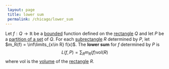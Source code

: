 ```yaml
---
 layout: page
 title: lower sum
 permalink: /chicago/lower_sum
---
```

Let $f: Q\to \mathbb R$ be a [bounded](https://mathgloss.github.io/MathGloss/chicago/bounded) function defined on the [rectangle](https://mathgloss.github.io/MathGloss/chicago/rectangle) $Q$ and let $P$ be a [partition of a set](https://mathgloss.github.io/MathGloss/chicago/partition_of_a_set) of $Q$. For each [subrectangle](https://mathgloss.github.io/MathGloss/chicago/subrectangle) $R$ determined by $P$, let $m_R(f) = \inf\limits_{x\in R} f(x)$. The **lower sum** for $f$ determined by $P$ is $$L(f,P) = \sum_{R} m_R(f)\text{vol}(R)$$ where $\text{vol}$ is the [volume](https://mathgloss.github.io/MathGloss/chicago/volume) of the [rectangle](https://mathgloss.github.io/MathGloss/chicago/rectangle) $R$.